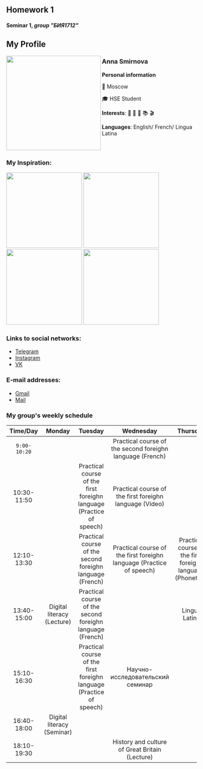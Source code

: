 ## Homework 1
#### Seminar 1, _group "БИЯ1712"_

## My Profile 
<img src="https://pp.userapi.com/c637725/v637725238/41f6d/Mcc4RwIDMxc.jpg" width="250" height="250" align="left"/> 

### **Anna Smirnova**

**Personal information**

:milky_way: Moscow

:mortar_board: HSE Student

**Interests**: :musical_note: :musical_keyboard: :basketball: :books: :clapper:

**Languages**: English/ French/ Lingua Latina 

<br clear="all"/> 

### My Inspiration:
<img src="https://pp.userapi.com/c841030/v841030913/55ee4/7ctHybpbAxY.jpg" width="200" height="200" />             <img src="https://pp.userapi.com/c834301/v834301156/41a5e/uPowXJlQMes.jpg" width="200" height="200" />             <img src="https://pp.userapi.com/c840025/v840025156/1d3be/7C6qm1nLc48.jpg" width="200" height="200" />             <img src="https://pp.userapi.com/c639429/v639429962/61026/bxv1aUL0dHU.jpg" width="200" height="200" />




### Links to social networks:
* [Telegram](https://t.me/annushc)
* [Instagram](https://www.instagram.com/annushc/)
* [VK](https://vk.com/annushc)
### E-mail addresses:
* [Gmail](mailto:annushc@gmail.ru)
* [Mail](mailto:annushc@mail.ru)

### My group's weekly schedule

Time/Day|Monday|Tuesday|Wednesday|Thursday|Friday|Saturday
:---:|:---:|:---:|:---:|:---:|:---:|:---:|
|`9:00-10:20`|||Practical course of the second foreighn language (French)
10:30-11:50||Practical course of the first foreighn language (Practice of speech)|Practical course of the first foreighn language (Video)||Practical course of the first foreighn language (Grammar)|
12:10-13:30||Practical course of the second foreighn language (French)|Practical course of the first foreighn language (Practice of speech)|Practical course of the first foreighn language (Phonetics)|Practical course of the first foreighn language (Grammar)|
13:40-15:00|Digital literacy (Lecture)|Practical course of the second foreighn language (French)||Lingua Latina||
15:10-16:30||Practical course of the first foreighn language (Practice of speech)|Научно-исследовательский семинар||History and culture of Great Britain (Seminar)|
16:40-18:00|Digital literacy (Seminar)||||
18:10-19:30|||History and culture of Great Britain (Lecture)|||


